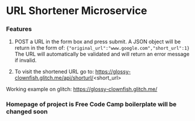 # URL Shortener Microservice 

###  Features

1. POST a URL in the form box and press submit. A JSON object will be return in the form of:
 `{"original_url":"www.google.com","short_url":1}`
  The URL will automatically be validated and will return an error message if invalid.

3. To visit the shortened URL go to:
   https://glossy-clownfish.glitch.me/api/shorturl/<short_url>


Working example on glitch: https://glossy-clownfish.glitch.me/
### Homepage of project is Free Code Camp boilerplate will be changed soon
